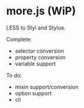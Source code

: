 # more.js (WiP)

LESS to Styl and Stylus.

Complete:

- selector conversion
- property conversion
- variable support

To do:

- mixin support/conversion
- option support
- cli 